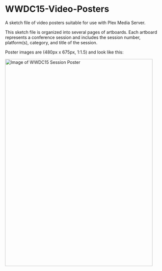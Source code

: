 # WWDC15-Video-Posters
A sketch file of video posters suitable for use with Plex Media Server.

This sketch file is organized into several pages of artboards. Each
artboard represents a conference session and includes the session number,
platform(s), category, and title of the session.

Poster images are (480px x 675px, 1:1.5) and look like this:

<img style="border-style: solid #9B9B9B;" src="https://bringo.github.com/images/Session%20408.png" width="480" height="675" alt="Image of WWDC15 Session Poster" />

